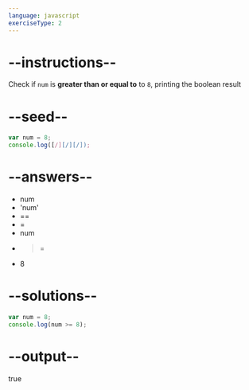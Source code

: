 ```yaml
---
language: javascript
exerciseType: 2
---
```


# --instructions--

Check if `num` is **greater than or equal to** to `8`, printing the boolean result

# --seed--

```javascript
var num = 8;
console.log([/][/][/]);
```

# --answers--

- num 
- 'num'
- == 
- = 
- num
- >= 
- 8

# --solutions--

```javascript
var num = 8;
console.log(num >= 8);
```

# --output--

true
